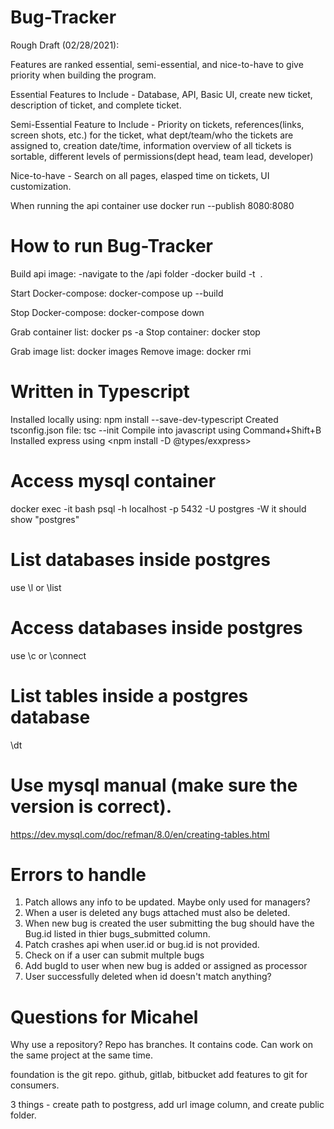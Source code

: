 # Bug-Tracker

Rough Draft (02/28/2021):

Features are ranked essential, semi-essential, and nice-to-have to give priority when building the program.

Essential Features to Include - Database, API, Basic UI, create new ticket, description of ticket, and complete ticket.

Semi-Essential Feature to Include - Priority on tickets, references(links, screen shots, etc.) for the ticket, what dept/team/who the tickets are assigned to,                                           creation date/time, information overview of all tickets is sortable, different levels of permissions(dept head, team lead,                                           developer)

Nice-to-have - Search on all pages, elasped time on tickets, UI customization.

When running the api container use docker run --publish 8080:8080 <file name>

# How to run Bug-Tracker
Build api image: 
    -navigate to the /api folder
    -docker build -t <image name> .

Start Docker-compose: docker-compose up --build

Stop Docker-compose: docker-compose down

Grab container list: docker ps -a
Stop container: docker stop <container id>

Grab image list: docker images
Remove image: docker rmi <image id>

# Written in Typescript
Installed locally using: npm install --save-dev-typescript
Created tsconfig.json file: tsc --init
Compile into javascript using Command+Shift+B
Installed express using <npm install -D @types/exxpress>

# Access mysql container
docker exec -it <container id> bash
psql -h localhost -p 5432 -U postgres -W
<Enter password>
it should show "postgres"

# List databases inside postgres
use \l or \list

# Access databases inside postgres
use \c <database name> or \connect <databse name>
<enter password>

# List tables inside a postgres database
\dt

# Use mysql manual (make sure the version is correct).
https://dev.mysql.com/doc/refman/8.0/en/creating-tables.html

# Errors to handle
1. Patch allows any info to be updated. Maybe only used for managers?
2. When a user is deleted any bugs attached must also be deleted.
4. When new bug is created the user submitting the bug should have the Bug.id listed in thier bugs_submitted column.
5. Patch crashes api when user.id or bug.id is not provided.
6. Check on if a user can submit multple bugs
7. Add bugId to user when new bug is added or assigned as processor
8. User successfully deleted when id doesn't match anything?

# Questions for Micahel
Why use a repository?
Repo has branches. It contains code.
Can work on the same project at the same time.

foundation is the git repo.
github, gitlab, bitbucket add features to git for consumers.



3 things - create path to postgress, add url image column, and create public folder. 
